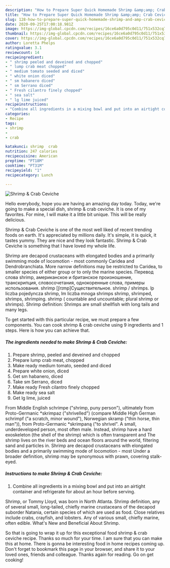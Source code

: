 ```yaml
---
description: "How to Prepare Super Quick Homemade Shrimp &amp;amp; Crab Ceviche"
title: "How to Prepare Super Quick Homemade Shrimp &amp;amp; Crab Ceviche"
slug: 128-how-to-prepare-super-quick-homemade-shrimp-and-amp-crab-ceviche
date: 2020-09-25T17:00:18.981Z
image: https://img-global.cpcdn.com/recipes/16ce6a0d795c0d11/751x532cq70/shrimp-crab-ceviche-recipe-main-photo.jpg
thumbnail: https://img-global.cpcdn.com/recipes/16ce6a0d795c0d11/751x532cq70/shrimp-crab-ceviche-recipe-main-photo.jpg
cover: https://img-global.cpcdn.com/recipes/16ce6a0d795c0d11/751x532cq70/shrimp-crab-ceviche-recipe-main-photo.jpg
author: Loretta Phelps
ratingvalue: 3.1
reviewcount: 14
recipeingredient:
- " shrimp peeled and deveined and chopped"
- " lump crab meat chopped"
- " medium tomato seeded and diced"
- " white onion diced"
- " sm habanero diced"
- " sm Serrano diced"
- " Fresh cilantro finely chopped"
- " sea salt"
- " lg lime juiced"
recipeinstructions:
- "Combine all ingredients in a mixing bowl and put into an airtight container and refrigerate for about an hour before serving."
categories:
- Recipe
tags:
- shrimp
- 
- crab

katakunci: shrimp  crab 
nutrition: 247 calories
recipecuisine: American
preptime: "PT18M"
cooktime: "PT31M"
recipeyield: "1"
recipecategory: Lunch

---
```



![Shrimp &amp; Crab Ceviche](https://img-global.cpcdn.com/recipes/16ce6a0d795c0d11/751x532cq70/shrimp-crab-ceviche-recipe-main-photo.jpg)

Hello everybody, hope you are having an amazing day today. Today, we're going to make a special dish, shrimp &amp; crab ceviche. It is one of my favorites. For mine, I will make it a little bit unique. This will be really delicious.

Shrimp &amp; Crab Ceviche is one of the most well liked of recent trending foods on earth. It's appreciated by millions daily. It's simple, it is quick, it tastes yummy. They are nice and they look fantastic. Shrimp &amp; Crab Ceviche is something that I have loved my whole life.

Shrimp are decapod crustaceans with elongated bodies and a primarily swimming mode of locomotion - most commonly Caridea and Dendrobranchiata. More narrow definitions may be restricted to Caridea, to smaller species of either group or to only the marine species. Перевод слова shrimp, американское и британское произношение, транскрипция, словосочетания, однокоренные слова, примеры использования. shrimp [ʃrɪmp]Существительное. shrimp / shrimps. lp liczba pojedyncza shrimp, lm liczba mnoga shrimps shrimp, shrimped, shrimps, shrimping. shrimp ( countable and uncountable; plural shrimp or shrimps). Shrimp definition: Shrimps are small shellfish with long tails and many legs.


To get started with this particular recipe, we must prepare a few components. You can cook shrimp &amp; crab ceviche using 9 ingredients and 1 steps. Here is how you can achieve that.

<!--inarticleads1-->

##### The ingredients needed to make Shrimp &amp; Crab Ceviche:

1. Prepare  shrimp, peeled and deveined and chopped
1. Prepare  lump crab meat, chopped
1. Make ready  medium tomato, seeded and diced
1. Prepare  white onion, diced
1. Get  sm habanero, diced
1. Take  sm Serrano, diced
1. Make ready  Fresh cilantro finely chopped
1. Make ready  sea salt
1. Get  lg lime, juiced


From Middle English schrimpe (&#34;shrimp, puny person&#34;), ultimately from Proto-Germanic *skrimpaz (&#34;shrivelled&#34;) (compare Middle High German schrimpf (&#34;a scratch, minor wound&#34;), Norwegian skramp (&#34;thin horse, thin man&#34;)), from Proto-Germanic *skrimpaną (&#34;to shrivel&#34;. A small, underdeveloped person, most often male. Instead, shrimp have a hard exoskeleton (the shell of the shrimp) which is often transparent and The shrimp lives on the river beds and ocean floors around the world, filtering sand and particles in. Shrimp are decapod crustaceans with elongated bodies and a primarily swimming mode of locomotion - most Under a broader definition, shrimp may be synonymous with prawn, covering stalk-eyed. 

<!--inarticleads2-->

##### Instructions to make Shrimp &amp; Crab Ceviche:

1. Combine all ingredients in a mixing bowl and put into an airtight container and refrigerate for about an hour before serving.


Shrimp, or Tommy Lloyd, was born in North Atlanta. Shrimp definition, any of several small, long-tailed, chiefly marine crustaceans of the decapod suborder Natania, certain species of which are used as food. Close relatives include crabs, crayfish, and lobsters. Any of various small, chiefly marine, often edible. What&#39;s New and Beneficial About Shrimp. 

So that is going to wrap it up for this exceptional food shrimp &amp; crab ceviche recipe. Thanks so much for your time. I am sure that you can make this at home. There is gonna be interesting food in home recipes coming up. Don't forget to bookmark this page in your browser, and share it to your loved ones, friends and colleague. Thanks again for reading. Go on get cooking!
